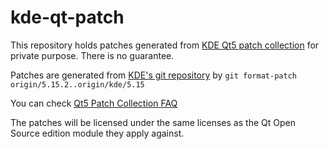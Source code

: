 # kde-qt-patch

This repository holds patches generated from [KDE Qt5 patch collection](https://dot.kde.org/2021/04/06/announcing-kdes-qt-5-patch-collection) for private purpose. There is no guarantee.

Patches are generated from [KDE's git repository](https://invent.kde.org/qt/qt/qtbase) by `git format-patch origin/5.15.2..origin/kde/5.15`

You can check [Qt5 Patch Collection FAQ](https://community.kde.org/Qt5PatchCollection)

The patches will be licensed under the same licenses as the Qt Open Source edition module they apply against.
